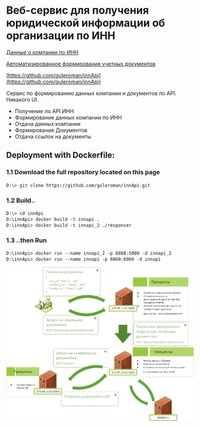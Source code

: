 # Веб-сервис для получения юридической информации об организации по ИНН

[Данные о компании по ИНН](./Untitled-364bc594-bf55-438b-8062-50688ac68775.md)

[Автоматизированное формирование учетных документов](./Untitled-843a3f50-d07c-4dbe-8726-d244bcf6dd54.md)

[https://github.com/guleroman/innApi](https://github.com/guleroman/innApi)

Сервис по формированию данных компании и документов по API. Никакого UI. 

- Получение по API ИНН
- Формирование данных компании по ИНН
- Отдача данных компании
- Формирование Документов
- Отдача ссылок на документы

## Deployment with Dockerfile:

### 1.1 Download the full repository located on this page

    D:\> git clone https://github.com/guleroman/innApi.git

### 1.2 Build..

    D:\> cd innApi
    D:\innApi> docker build -t innapi .
    D:\innApi> docker build -t innapi_2 ./responser

### 1.3 ..then Run

    D:\innApi> docker run --name innapi_2 -p 8888:5000 -d innapi_2
    D:\innApi> docker run --name innapi -p 6060:6060 -d innapi

![](2-dcfe768e-00ac-4315-ab2a-d05cd307ab63.jpg)
